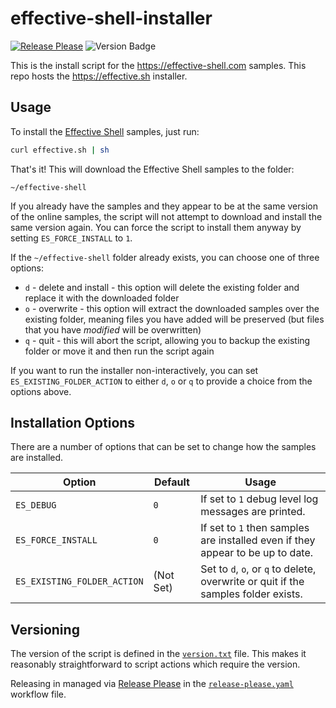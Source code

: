 # effective-shell-installer

[![Release Please](https://github.com/dwmkerr/effective-shell-installer/actions/workflows/release-please.yaml/badge.svg)](https://github.com/dwmkerr/effective-shell-installer/actions/workflows/release-please.yaml) ![Version Badge](https://img.shields.io/github/v/tag/dwmkerr/effective-shell-installer?label=Version) 

This is the install script for the https://effective-shell.com samples. This repo hosts the https://effective.sh installer.

## Usage

To install the [Effective Shell](https://effective-shell.com) samples, just run:

```sh
curl effective.sh | sh
```

That's it! This will download the Effective Shell samples to the folder:

```
~/effective-shell
```

If you already have the samples and they appear to be at the same version of the online samples, the script will not attempt to download and install the same version again. You can force the script to install them anyway by setting `ES_FORCE_INSTALL` to `1`.

If the `~/effective-shell` folder already exists, you can choose one of three options:

- `d` - delete and install - this option will delete the existing folder and replace it with the downloaded folder
- `o` - overwrite - this option will extract the downloaded samples over the existing folder, meaning files you have added will be preserved (but files that you have _modified_ will be overwritten)
- `q` - quit - this will abort the script, allowing you to backup the existing folder or move it and then run the script again

If you want to run the installer non-interactively, you can set `ES_EXISTING_FOLDER_ACTION` to either `d`, `o` or `q` to provide a choice from the options above.

## Installation Options

There are a number of options that can be set to change how the samples are installed.

| Option                      | Default   | Usage                                                                              |
|-----------------------------|-----------|------------------------------------------------------------------------------------|
| `ES_DEBUG`                  | `0`       | If set to `1` debug level log messages are printed.                                |
| `ES_FORCE_INSTALL`          | `0`       | If set to `1` then samples are installed even if they appear to be up to date.     |
| `ES_EXISTING_FOLDER_ACTION` | (Not Set) | Set to `d`, `o`, or `q` to delete, overwrite or quit if the samples folder exists. |

## Versioning

The version of the script is defined in the [`version.txt`](./version.txt) file. This makes it reasonably straightforward to script actions which require the version.

Releasing in managed via [Release Please](https://github.com/googleapis/release-please) in the [`release-please.yaml`](./.github/workflows/release-please.yaml) workflow file.
